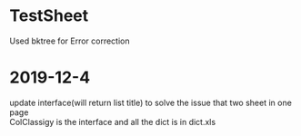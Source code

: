 # TestSheet
Used bktree for Error correction

# 2019-12-4
update interface(will return list title) to solve the issue that two sheet in one page  
ColClassigy is the interface and all the dict is in dict.xls
